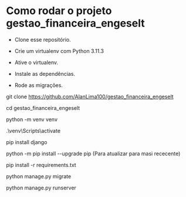 # Como rodar o projeto gestao_financeira_engeselt



  - Clone esse repositório.
  
  - Crie um virtualenv com Python 3.11.3
  
  - Ative o virtualenv.
  
  - Instale as dependências.
  
  - Rode as migrações.
  



git clone https://github.com/AlanLima100/gestao_financeira_engeselt

cd gestao_financeira_engeselt

python -m venv venv

.\venv\Scripts\activate

pip install django

python -m pip install --upgrade pip (Para atualizar para masi rececente)

pip install -r requirements.txt


python manage.py migrate

python manage.py runserver
